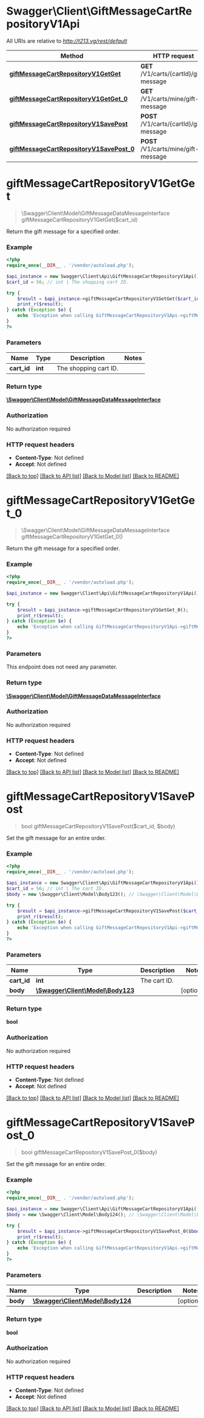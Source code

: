 # Swagger\Client\GiftMessageCartRepositoryV1Api

All URIs are relative to *http://t213.vg/rest/default*

Method | HTTP request | Description
------------- | ------------- | -------------
[**giftMessageCartRepositoryV1GetGet**](GiftMessageCartRepositoryV1Api.md#giftMessageCartRepositoryV1GetGet) | **GET** /V1/carts/{cartId}/gift-message | 
[**giftMessageCartRepositoryV1GetGet_0**](GiftMessageCartRepositoryV1Api.md#giftMessageCartRepositoryV1GetGet_0) | **GET** /V1/carts/mine/gift-message | 
[**giftMessageCartRepositoryV1SavePost**](GiftMessageCartRepositoryV1Api.md#giftMessageCartRepositoryV1SavePost) | **POST** /V1/carts/{cartId}/gift-message | 
[**giftMessageCartRepositoryV1SavePost_0**](GiftMessageCartRepositoryV1Api.md#giftMessageCartRepositoryV1SavePost_0) | **POST** /V1/carts/mine/gift-message | 


# **giftMessageCartRepositoryV1GetGet**
> \Swagger\Client\Model\GiftMessageDataMessageInterface giftMessageCartRepositoryV1GetGet($cart_id)



Return the gift message for a specified order.

### Example
```php
<?php
require_once(__DIR__ . '/vendor/autoload.php');

$api_instance = new Swagger\Client\Api\GiftMessageCartRepositoryV1Api();
$cart_id = 56; // int | The shopping cart ID.

try {
    $result = $api_instance->giftMessageCartRepositoryV1GetGet($cart_id);
    print_r($result);
} catch (Exception $e) {
    echo 'Exception when calling GiftMessageCartRepositoryV1Api->giftMessageCartRepositoryV1GetGet: ', $e->getMessage(), PHP_EOL;
}
?>
```

### Parameters

Name | Type | Description  | Notes
------------- | ------------- | ------------- | -------------
 **cart_id** | **int**| The shopping cart ID. |

### Return type

[**\Swagger\Client\Model\GiftMessageDataMessageInterface**](../Model/GiftMessageDataMessageInterface.md)

### Authorization

No authorization required

### HTTP request headers

 - **Content-Type**: Not defined
 - **Accept**: Not defined

[[Back to top]](#) [[Back to API list]](../../README.md#documentation-for-api-endpoints) [[Back to Model list]](../../README.md#documentation-for-models) [[Back to README]](../../README.md)

# **giftMessageCartRepositoryV1GetGet_0**
> \Swagger\Client\Model\GiftMessageDataMessageInterface giftMessageCartRepositoryV1GetGet_0()



Return the gift message for a specified order.

### Example
```php
<?php
require_once(__DIR__ . '/vendor/autoload.php');

$api_instance = new Swagger\Client\Api\GiftMessageCartRepositoryV1Api();

try {
    $result = $api_instance->giftMessageCartRepositoryV1GetGet_0();
    print_r($result);
} catch (Exception $e) {
    echo 'Exception when calling GiftMessageCartRepositoryV1Api->giftMessageCartRepositoryV1GetGet_0: ', $e->getMessage(), PHP_EOL;
}
?>
```

### Parameters
This endpoint does not need any parameter.

### Return type

[**\Swagger\Client\Model\GiftMessageDataMessageInterface**](../Model/GiftMessageDataMessageInterface.md)

### Authorization

No authorization required

### HTTP request headers

 - **Content-Type**: Not defined
 - **Accept**: Not defined

[[Back to top]](#) [[Back to API list]](../../README.md#documentation-for-api-endpoints) [[Back to Model list]](../../README.md#documentation-for-models) [[Back to README]](../../README.md)

# **giftMessageCartRepositoryV1SavePost**
> bool giftMessageCartRepositoryV1SavePost($cart_id, $body)



Set the gift message for an entire order.

### Example
```php
<?php
require_once(__DIR__ . '/vendor/autoload.php');

$api_instance = new Swagger\Client\Api\GiftMessageCartRepositoryV1Api();
$cart_id = 56; // int | The cart ID.
$body = new \Swagger\Client\Model\Body123(); // \Swagger\Client\Model\Body123 | 

try {
    $result = $api_instance->giftMessageCartRepositoryV1SavePost($cart_id, $body);
    print_r($result);
} catch (Exception $e) {
    echo 'Exception when calling GiftMessageCartRepositoryV1Api->giftMessageCartRepositoryV1SavePost: ', $e->getMessage(), PHP_EOL;
}
?>
```

### Parameters

Name | Type | Description  | Notes
------------- | ------------- | ------------- | -------------
 **cart_id** | **int**| The cart ID. |
 **body** | [**\Swagger\Client\Model\Body123**](../Model/\Swagger\Client\Model\Body123.md)|  | [optional]

### Return type

**bool**

### Authorization

No authorization required

### HTTP request headers

 - **Content-Type**: Not defined
 - **Accept**: Not defined

[[Back to top]](#) [[Back to API list]](../../README.md#documentation-for-api-endpoints) [[Back to Model list]](../../README.md#documentation-for-models) [[Back to README]](../../README.md)

# **giftMessageCartRepositoryV1SavePost_0**
> bool giftMessageCartRepositoryV1SavePost_0($body)



Set the gift message for an entire order.

### Example
```php
<?php
require_once(__DIR__ . '/vendor/autoload.php');

$api_instance = new Swagger\Client\Api\GiftMessageCartRepositoryV1Api();
$body = new \Swagger\Client\Model\Body124(); // \Swagger\Client\Model\Body124 | 

try {
    $result = $api_instance->giftMessageCartRepositoryV1SavePost_0($body);
    print_r($result);
} catch (Exception $e) {
    echo 'Exception when calling GiftMessageCartRepositoryV1Api->giftMessageCartRepositoryV1SavePost_0: ', $e->getMessage(), PHP_EOL;
}
?>
```

### Parameters

Name | Type | Description  | Notes
------------- | ------------- | ------------- | -------------
 **body** | [**\Swagger\Client\Model\Body124**](../Model/\Swagger\Client\Model\Body124.md)|  | [optional]

### Return type

**bool**

### Authorization

No authorization required

### HTTP request headers

 - **Content-Type**: Not defined
 - **Accept**: Not defined

[[Back to top]](#) [[Back to API list]](../../README.md#documentation-for-api-endpoints) [[Back to Model list]](../../README.md#documentation-for-models) [[Back to README]](../../README.md)

